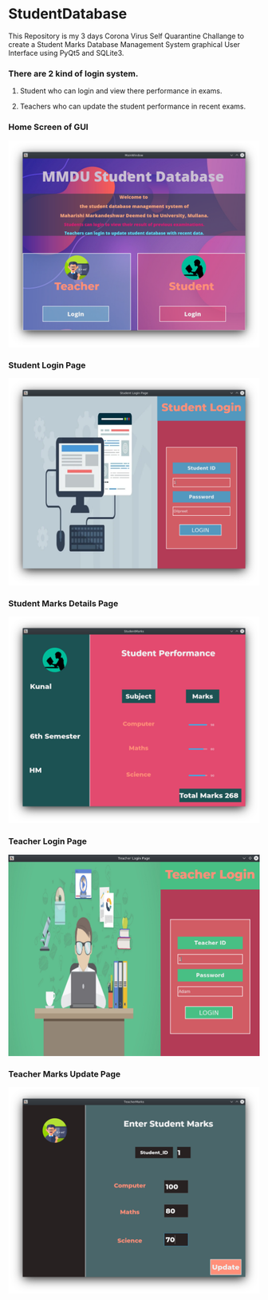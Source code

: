 # StudentDatabase

This Repository is my 3 days Corona Virus Self Quarantine Challange to create a Student Marks Database Management System graphical User Interface using PyQt5 and SQLite3.

### There are 2 kind of login system.

1. Student who can login and view there performance in exams.

2. Teachers who can update the student performance in recent exams.

### Home Screen of GUI


![Home Image](Images/Home.png)

### Student Login Page

![Student Login Image](Images/StudentLogin.png)

### Student Marks Details Page

![Student Marks Image](Images/StudentMarks.png)

### Teacher Login Page

![Teacher Login Image](Images/TeacherLogin.png)

### Teacher Marks Update Page

![Teacher Marks Image](Images/teacherMarks.png)
